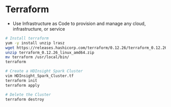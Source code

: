 # Terraform

* Use Infrastructure as Code to provision and manage any cloud, infrastructure, or service

```sh
# Install terraform
yum -y install unzip lrasz
wget https://releases.hashicorp.com/terraform/0.12.26/terraform_0.12.26_linux_amd64.zip
unzip terraform_0.12.26_linux_amd64.zip
mv terraform /usr/local/bin/
terraform

# Create a HDInsight Spark Cluster
vim HDInsight_Spark_Cluster.tf
terraform init
terraform apply

# Delete the Cluster
terraform destroy
```

